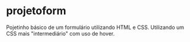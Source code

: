 # projetoform
Pojetinho básico de um formulário utilizando HTML e CSS. Utilizando um CSS mais "intermediário" com uso de hover.
